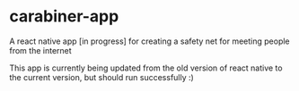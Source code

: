 # carabiner-app
A react native app [in progress] for creating a safety net for meeting people from the internet 

This app is currently being updated from the old version of react native to the current version, but should run successfully :)
